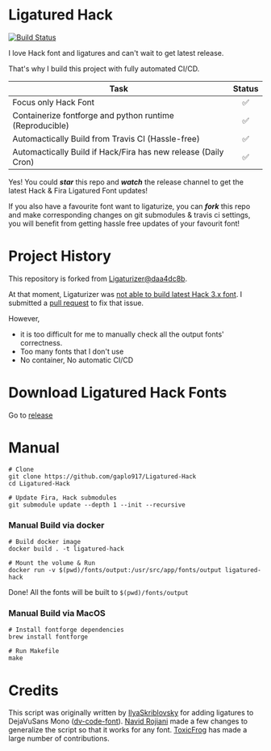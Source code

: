 # Ligatured Hack
[![Build Status](https://travis-ci.com/gaplo917/Ligatured-Hack.svg?branch=master)](https://travis-ci.com/gaplo917/Ligatured-Hack)

I love Hack font and ligatures and can't wait to get latest release. 

That's why I build this project with fully automated CI/CD.

|Task|Status|
|-------|:-------:|
|Focus only Hack Font|✅|
|Containerize fontforge and python runtime (Reproducible)|✅|
|Automactically Build from Travis CI (Hassle-free)|✅|
|Automactically Build if Hack/Fira has new release (Daily Cron)|✅|

Yes! You could ***star*** this repo and ***watch*** the release channel to get the latest Hack & Fira Ligatured Font updates!

If you also have a favourite font want to ligaturize, you can ***fork*** this repo and make corresponding changes on git submodules & travis ci settings, you will benefit from getting hassle free updates of your favourit font!

# Project History
This repository is forked from [Ligaturizer@daa4dc8b](https://github.com/ToxicFrog/Ligaturizer/tree/daa4dc8baffeefcb27c4ffd30ea52797ead8d123). 

At that moment, Ligaturizer was [not able to build latest Hack 3.x font](https://github.com/ToxicFrog/Ligaturizer/issues/73). I submitted 
a [pull request](https://github.com/ToxicFrog/Ligaturizer/pull/81) to fix that issue. 

However,
* it is too difficult for me to manually check all the output fonts' correctness.
* Too many fonts that I don't use
* No container, No automatic CI/CD


# Download Ligatured Hack Fonts
Go to [release](https://github.com/gaplo917/Ligatured-Hack/releases)


# Manual 
```
# Clone
git clone https://github.com/gaplo917/Ligatured-Hack
cd Ligatured-Hack

# Update Fira, Hack submodules
git submodule update --depth 1 --init --recursive
```

### Manual Build via docker
```
# Build docker image
docker build . -t ligatured-hack

# Mount the volume & Run
docker run -v $(pwd)/fonts/output:/usr/src/app/fonts/output ligatured-hack
```

Done! All the fonts will be built to `$(pwd)/fonts/output`

### Manual Build via MacOS
```
# Install fontforge dependencies
brew install fontforge

# Run Makefile
make
```

# Credits
This script was originally written by [IlyaSkriblovsky](https://github.com/IlyaSkriblovsky) for adding ligatures to DejaVuSans Mono ([dv-code-font](https://github.com/IlyaSkriblovsky/dv-code-font)). [Navid Rojiani](https://github.com/rojiani) made a few changes to generalize the script so that it works for any font. [ToxicFrog](https://github.com/ToxicFrog) has made a large number of contributions.
